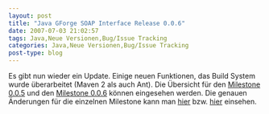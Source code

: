 ```yaml
---
layout: post
title: "Java GForge SOAP Interface Release 0.0.6"
date: 2007-07-03 21:02:57
tags: Java,Neue Versionen,Bug/Issue Tracking
categories: Java,Neue Versionen,Bug/Issue Tracking
post-type: blog
---
```

Es gibt nun  wieder ein Update. Einige neuen Funktionen, das Build System wurde überarbeitet (Maven 2 als auch Ant). Die Übersicht 
für den [Milestone 0.0.5](http://jagosi.soebes.de/milestone/Milestone%200.0.5) und 
den [Milestone 0.0.6](http://jagosi.soebes.de/milestone/Milestone%200.0.6) können eingesehen werden. Die 
genauen Änderungen für die einzelnen Milestone kann man [hier](http://jagosi.soebes.de/query?status=closed&milestone=Milestone+0.0.5) bzw. 
[hier](http://jagosi.soebes.de/query?status=closed&milestone=Milestone+0.0.6) einsehen.
